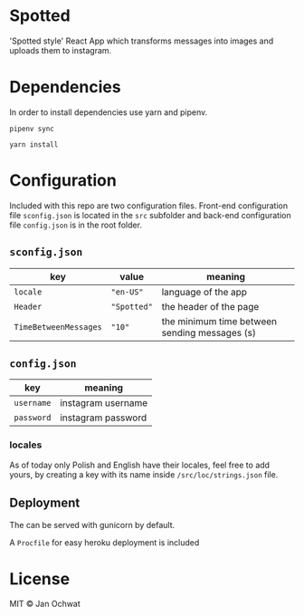 # Spotted
'Spotted style' React App which transforms messages into images and uploads them to instagram.


# Dependencies

In order to install dependencies use yarn and pipenv.

```shell
pipenv sync
```

```shell
yarn install
```

# Configuration

Included with this repo are two configuration files.
Front-end configuration file `sconfig.json` is located in the `src` subfolder and back-end configuration file `config.json` is in the root folder.

## `sconfig.json`

| key                   | value       | meaning                                       |
|-----------------------|-------------|-----------------------------------------------|
| `locale`              | `"en-US"`   | language of the app                           |
| `Header`              | `"Spotted"` | the header of the page                        |
| `TimeBetweenMessages` | `"10"`      | the minimum time between sending messages (s) |

## `config.json`

| key        | meaning            |
|------------|--------------------|
| `username` | instagram username |
| `password` | instagram password |

### locales

As of today only Polish and English have their locales, feel free to add yours, by creating a key with its name inside `/src/loc/strings.json` file.

## Deployment

The can be served with gunicorn by default.

A `Procfile` for easy heroku deployment is included

# License

MIT © Jan Ochwat

